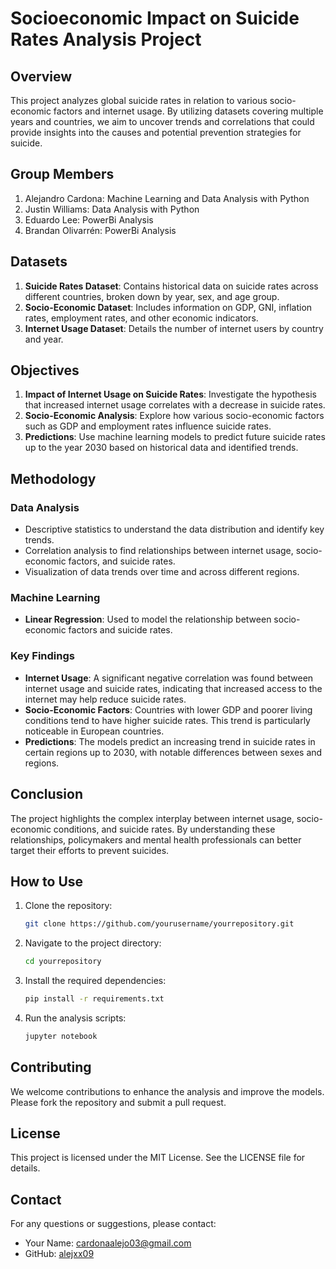 # Socioeconomic Impact on Suicide Rates Analysis Project

## Overview

This project analyzes global suicide rates in relation to various socio-economic factors and internet usage. By utilizing datasets covering multiple years and countries, we aim to uncover trends and correlations that could provide insights into the causes and potential prevention strategies for suicide.

## Group Members

1. Alejandro Cardona: Machine Learning and Data Analysis with Python
2. Justin Williams: Data Analysis with Python
3. Eduardo Lee: PowerBi Analysis
4. Brandan Olivarrén: PowerBi Analysis

## Datasets

1. **Suicide Rates Dataset**: Contains historical data on suicide rates across different countries, broken down by year, sex, and age group.
2. **Socio-Economic Dataset**: Includes information on GDP, GNI, inflation rates, employment rates, and other economic indicators.
3. **Internet Usage Dataset**: Details the number of internet users by country and year.

## Objectives

1. **Impact of Internet Usage on Suicide Rates**: Investigate the hypothesis that increased internet usage correlates with a decrease in suicide rates.
2. **Socio-Economic Analysis**: Explore how various socio-economic factors such as GDP and employment rates influence suicide rates.
3. **Predictions**: Use machine learning models to predict future suicide rates up to the year 2030 based on historical data and identified trends.

## Methodology

### Data Analysis

- Descriptive statistics to understand the data distribution and identify key trends.
- Correlation analysis to find relationships between internet usage, socio-economic factors, and suicide rates.
- Visualization of data trends over time and across different regions.

### Machine Learning

- **Linear Regression**: Used to model the relationship between socio-economic factors and suicide rates.

### Key Findings

- **Internet Usage**: A significant negative correlation was found between internet usage and suicide rates, indicating that increased access to the internet may help reduce suicide rates.
- **Socio-Economic Factors**: Countries with lower GDP and poorer living conditions tend to have higher suicide rates. This trend is particularly noticeable in European countries.
- **Predictions**: The models predict an increasing trend in suicide rates in certain regions up to 2030, with notable differences between sexes and regions.

## Conclusion

The project highlights the complex interplay between internet usage, socio-economic conditions, and suicide rates. By understanding these relationships, policymakers and mental health professionals can better target their efforts to prevent suicides.

## How to Use

1. Clone the repository:
   ```bash
   git clone https://github.com/yourusername/yourrepository.git
   ```

2. Navigate to the project directory:
   ```bash
   cd yourrepository
   ```

3. Install the required dependencies:
   ```bash
   pip install -r requirements.txt
   ```

4. Run the analysis scripts:
   ```bash
   jupyter notebook
   ```

## Contributing

We welcome contributions to enhance the analysis and improve the models. Please fork the repository and submit a pull request.

## License

This project is licensed under the MIT License. See the LICENSE file for details.

## Contact

For any questions or suggestions, please contact:
- Your Name: [cardonaalejo03@gmail.com](mailto:cardonaalejo03@gmail.com)
- GitHub: [alejxx09](https://github.com/alejxx09)

